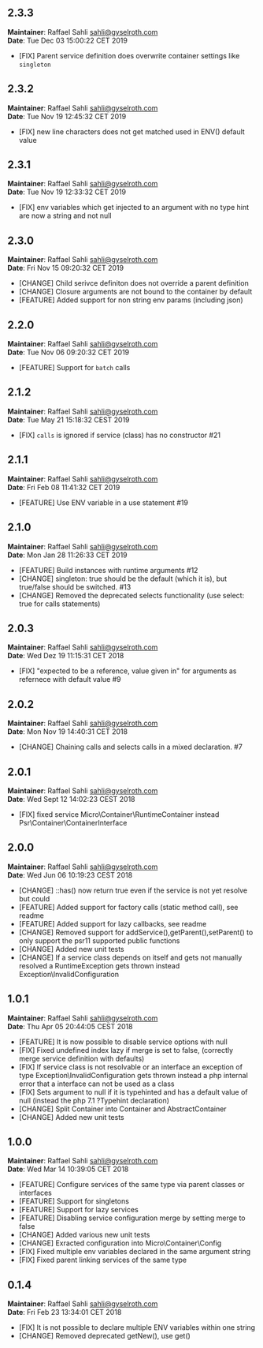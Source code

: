## 2.3.3
**Maintainer**: Raffael Sahli <sahli@gyselroth.com>\
**Date**: Tue Dec 03 15:00:22 CET 2019

* [FIX] Parent service definition does overwrite container settings like `singleton`


## 2.3.2
**Maintainer**: Raffael Sahli <sahli@gyselroth.com>\
**Date**: Tue Nov 19 12:45:32 CET 2019

* [FIX] new line characters does not get matched used in ENV() default value


## 2.3.1
**Maintainer**: Raffael Sahli <sahli@gyselroth.com>\
**Date**: Tue Nov 19 12:33:32 CET 2019

* [FIX] env variables which get injected to an argument with no type hint are now a string and not null


## 2.3.0
**Maintainer**: Raffael Sahli <sahli@gyselroth.com>\
**Date**: Fri Nov 15 09:20:32 CET 2019

* [CHANGE] Child serivce definiton does not override a parent definition
* [CHANGE] Closure arguments are not bound to the container by default
* [FEATURE] Added support for non string env params (including json)


## 2.2.0
**Maintainer**: Raffael Sahli <sahli@gyselroth.com>\
**Date**: Tue Nov 06 09:20:32 CET 2019

* [FEATURE] Support for `batch` calls


## 2.1.2
**Maintainer**: Raffael Sahli <sahli@gyselroth.com>\
**Date**: Tue May 21 15:18:32 CEST 2019

* [FIX] `calls` is ignored if service (class) has no constructor #21


## 2.1.1
**Maintainer**: Raffael Sahli <sahli@gyselroth.com>\
**Date**: Fri Feb 08 11:41:32  CET 2019

* [FEATURE] Use ENV variable in a use statement #19


## 2.1.0
**Maintainer**: Raffael Sahli <sahli@gyselroth.com>\
**Date**: Mon Jan 28 11:26:33  CET 2019

* [FEATURE] Build instances with runtime arguments #12 
* [CHANGE] singleton: true should be the default (which it is), but true/false should be switched. #13 
* [CHANGE] Removed the deprecated selects functionality (use select: true for calls statements)


## 2.0.3
**Maintainer**: Raffael Sahli <sahli@gyselroth.com>\
**Date**: Wed Dez 19 11:15:31 CET 2018

* [FIX] "expected to be a reference, value given in" for arguments as refernece with default value #9


## 2.0.2
**Maintainer**: Raffael Sahli <sahli@gyselroth.com>\
**Date**: Mon Nov 19 14:40:31 CET 2018

* [CHANGE] Chaining calls and selects calls in a mixed declaration. #7


## 2.0.1
**Maintainer**: Raffael Sahli <sahli@gyselroth.com>\
**Date**: Wed Sept 12 14:02:23 CEST 2018

* [FIX] fixed service Micro\Container\RuntimeContainer instead Psr\Container\ContainerInterface


## 2.0.0
**Maintainer**: Raffael Sahli <sahli@gyselroth.com>\
**Date**: Wed Jun 06 10:19:23 CEST 2018

* [CHANGE] ::has() now return true even if the service is not yet resolve but could
* [FEATURE] Added support for factory calls (static method call), see readme
* [FEATURE] Added support for lazy callbacks, see readme
* [CHANGE] Removed support for addService(),getParent(),setParent() to only support the psr11 supported public functions
* [CHANGE] Added new unit tests
* [CHANGE] If a service class depends on itself and gets not manually resolved a RuntimeException gets thrown instead Exception\InvalidConfiguration


## 1.0.1
**Maintainer**: Raffael Sahli <sahli@gyselroth.com>\
**Date**: Thu Apr 05 20:44:05 CEST 2018

* [FEATURE] It is now possible to disable service options with null
* [FIX] Fixed undefined index lazy if merge is set to false, (correctly merge service definition with defaults)
* [FIX] If service class is not resolvable or an interface an exception of type Exception\InvalidConfiguration gets thrown instead a php internal error that a interface can not be used as a class
* [FIX] Sets argument to null if it is typehinted and has a default value of null (instead the php 7.1 ?Typehint declaration) 
* [CHANGE] Split Container into Container and AbstractContainer
* [CHANGE] Added new unit tests


## 1.0.0
**Maintainer**: Raffael Sahli <sahli@gyselroth.com>\
**Date**: Wed Mar 14 10:39:05 CET 2018

* [FEATURE] Configure services of the same type via parent classes or interfaces
* [FEATURE] Support for singletons
* [FEATURE] Support for lazy services
* [FEATURE] Disabling service configuration merge by setting merge to false
* [CHANGE] Added various new unit tests
* [CHANGE] Exracted configuration into Micro\Container\Config
* [FIX] Fixed multiple env variables declared in the same argument string
* [FIX] Fixed parent linking services of the same type


## 0.1.4
**Maintainer**: Raffael Sahli <sahli@gyselroth.com>\
**Date**: Fri Feb 23 13:34:01 CET 2018

* [FIX] It is not possible to declare multiple ENV variables within one string
* [CHANGE] Removed deprecated getNew(), use get()
